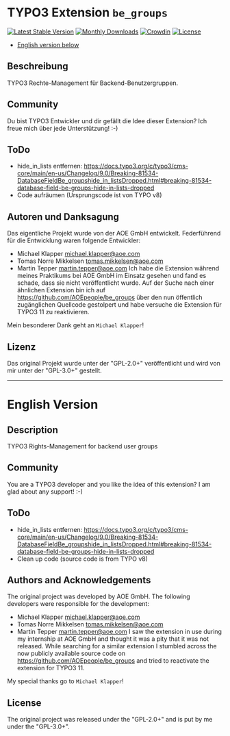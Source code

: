 # TYPO3 Extension ``be_groups``
[![Latest Stable Version](http://poser.pugx.org/cretection/be-groups/v)](https://packagist.org/packages/cretection/be-groups)
[![Monthly Downloads](http://poser.pugx.org/cretection/be-groups/d/monthly)](https://packagist.org/packages/cretection/be-groups)
[![Crowdin](https://badges.crowdin.net/typo3-extension-begroups/localized.svg)](https://crowdin.com/project/typo3-extension-begroups)
[![License](http://poser.pugx.org/cretection/be-groups/license)](https://packagist.org/packages/cretection/be-groups)

- [English version below](#english-version)

## Beschreibung
TYPO3 Rechte-Management für Backend-Benutzergruppen.

## Community
Du bist TYPO3 Entwickler und dir gefällt die Idee dieser Extension? Ich freue mich über jede Unterstützung! :-)

## ToDo
* hide_in_lists entfernen: https://docs.typo3.org/c/typo3/cms-core/main/en-us/Changelog/9.0/Breaking-81534-DatabaseFieldBe_groupshide_in_listsDropped.html#breaking-81534-database-field-be-groups-hide-in-lists-dropped
* Code aufräumen (Ursprungscode ist von TYPO v8)

## Autoren und Danksagung
Das eigentliche Projekt wurde von der AOE GmbH entwickelt. Federführend für die Entwicklung waren folgende Entwickler:
 * Michael Klapper <michael.klapper@aoe.com>
 * Tomas Norre Mikkelsen <tomas.mikkelsen@aoe.com>
 * Martin Tepper <martin.tepper@aoe.com>
Ich habe die Extension während meines Praktikums bei AOE GmbH im Einsatz gesehen und fand es schade, dass sie nicht veröffentlicht wurde. Auf der Suche nach einer ähnlichen Extension bin ich auf https://github.com/AOEpeople/be_groups über den nun öffentlich zugänglichen Quellcode gestolpert und habe versuche die Extension für TYPO3 11 zu reaktivieren.

Mein besonderer Dank geht an ``Michael Klapper``!


## Lizenz
Das original Projekt wurde unter der "GPL-2.0+" veröffentlicht und wird von mir unter der "GPL-3.0+" gestellt.

-----

# English Version
## Description
TYPO3 Rights-Management for backend user groups
## Community
You are a TYPO3 developer and you like the idea of this extension? I am glad about any support! :-)

## ToDo
* hide_in_lists entfernen: https://docs.typo3.org/c/typo3/cms-core/main/en-us/Changelog/9.0/Breaking-81534-DatabaseFieldBe_groupshide_in_listsDropped.html#breaking-81534-database-field-be-groups-hide-in-lists-dropped
* Clean up code (source code is from TYPO v8)


## Authors and Acknowledgements
The original project was developed by AOE GmbH. The following developers were responsible for the development:
 * Michael Klapper <michael.klapper@aoe.com>
 * Tomas Norre Mikkelsen <tomas.mikkelsen@aoe.com>
 * Martin Tepper <martin.tepper@aoe.com>
I saw the extension in use during my internship at AOE GmbH and thought it was a pity that it was not released. While searching for a similar extension I stumbled across the now publicly available source code on https://github.com/AOEpeople/be_groups and tried to reactivate the extension for TYPO3 11.

My special thanks go to ``Michael Klapper``!


## License
The original project was released under the "GPL-2.0+" and is put by me under the "GPL-3.0+".
